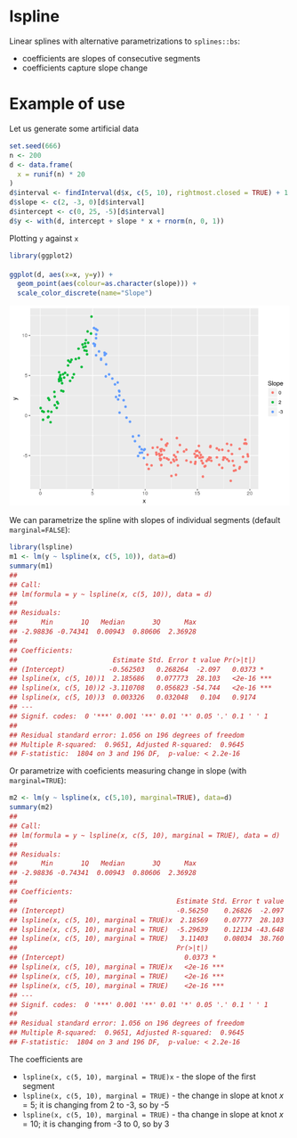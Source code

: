 
lspline
=======

<!--
[![Build Status](https://travis-ci.org/mbojan/lspline.png?branch=master)](https://travis-ci.org/mbojan/lspline)
!-- [![Build Status]()]() --
[![rstudio mirror downloads](http://cranlogs.r-pkg.org/badges/lspline?color=2ED968)](http://cranlogs.r-pkg.org/)
[![cran version](http://www.r-pkg.org/badges/version/lspline)](https://cran.r-project.org/package=lspline)
-->
Linear splines with alternative parametrizations to `splines::bs`:

-   coefficients are slopes of consecutive segments
-   coefficients capture slope change

Example of use
==============

Let us generate some artificial data

``` r
set.seed(666)
n <- 200
d <- data.frame(
  x = runif(n) * 20
)
d$interval <- findInterval(d$x, c(5, 10), rightmost.closed = TRUE) + 1
d$slope <- c(2, -3, 0)[d$interval]
d$intercept <- c(0, 25, -5)[d$interval]
d$y <- with(d, intercept + slope * x + rnorm(n, 0, 1))
```

Plotting `y` against `x`

``` r
library(ggplot2)

ggplot(d, aes(x=x, y=y)) + 
  geom_point(aes(colour=as.character(slope))) +
  scale_color_discrete(name="Slope")
```

![](README-show_data-1.png)

We can parametrize the spline with slopes of individual segments (default `marginal=FALSE`):

``` r
library(lspline)
m1 <- lm(y ~ lspline(x, c(5, 10)), data=d)
summary(m1)
## 
## Call:
## lm(formula = y ~ lspline(x, c(5, 10)), data = d)
## 
## Residuals:
##      Min       1Q   Median       3Q      Max 
## -2.98836 -0.74341  0.00943  0.80606  2.36928 
## 
## Coefficients:
##                        Estimate Std. Error t value Pr(>|t|)    
## (Intercept)           -0.562503   0.268264  -2.097   0.0373 *  
## lspline(x, c(5, 10))1  2.185686   0.077773  28.103   <2e-16 ***
## lspline(x, c(5, 10))2 -3.110708   0.056823 -54.744   <2e-16 ***
## lspline(x, c(5, 10))3  0.003326   0.032048   0.104   0.9174    
## ---
## Signif. codes:  0 '***' 0.001 '**' 0.01 '*' 0.05 '.' 0.1 ' ' 1
## 
## Residual standard error: 1.056 on 196 degrees of freedom
## Multiple R-squared:  0.9651, Adjusted R-squared:  0.9645 
## F-statistic:  1804 on 3 and 196 DF,  p-value: < 2.2e-16
```

Or parametrize with coeficients measuring change in slope (with `marginal=TRUE`):

``` r
m2 <- lm(y ~ lspline(x, c(5,10), marginal=TRUE), data=d)
summary(m2)
## 
## Call:
## lm(formula = y ~ lspline(x, c(5, 10), marginal = TRUE), data = d)
## 
## Residuals:
##      Min       1Q   Median       3Q      Max 
## -2.98836 -0.74341  0.00943  0.80606  2.36928 
## 
## Coefficients:
##                                        Estimate Std. Error t value
## (Intercept)                            -0.56250    0.26826  -2.097
## lspline(x, c(5, 10), marginal = TRUE)x  2.18569    0.07777  28.103
## lspline(x, c(5, 10), marginal = TRUE)  -5.29639    0.12134 -43.648
## lspline(x, c(5, 10), marginal = TRUE)   3.11403    0.08034  38.760
##                                        Pr(>|t|)    
## (Intercept)                              0.0373 *  
## lspline(x, c(5, 10), marginal = TRUE)x   <2e-16 ***
## lspline(x, c(5, 10), marginal = TRUE)    <2e-16 ***
## lspline(x, c(5, 10), marginal = TRUE)    <2e-16 ***
## ---
## Signif. codes:  0 '***' 0.001 '**' 0.01 '*' 0.05 '.' 0.1 ' ' 1
## 
## Residual standard error: 1.056 on 196 degrees of freedom
## Multiple R-squared:  0.9651, Adjusted R-squared:  0.9645 
## F-statistic:  1804 on 3 and 196 DF,  p-value: < 2.2e-16
```

The coefficients are

-   `lspline(x, c(5, 10), marginal = TRUE)x` - the slope of the first segment
-   `lspline(x, c(5, 10), marginal = TRUE)` - the change in slope at knot *x* = 5; it is changing from 2 to -3, so by -5
-   `lspline(x, c(5, 10), marginal = TRUE)` - tha change in slope at knot *x* = 10; it is changing from -3 to 0, so by 3

